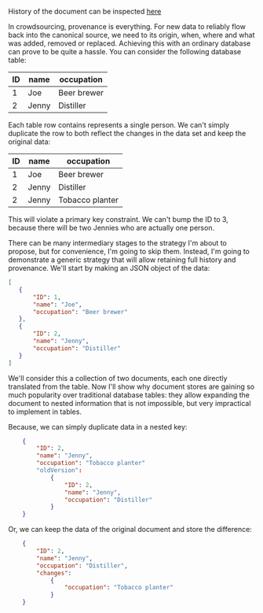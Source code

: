 History of the document can be inspected [here](https://github.com/reinvantveer/reinvantveer.github.io/commits/master/_posts/2016-05-24-a-generic-crowdsourcing-API.md)

In crowdsourcing, provenance is everything. For new data to reliably flow back into the canonical source, we need to its origin, when, where and what was added, removed or replaced. Achieving this with an ordinary database can prove to be quite a hassle. You can consider the following database table:

| ID | name | occupation |
| --- | --- | --- |
| 1 | Joe | Beer brewer |
| 2 | Jenny | Distiller |

Each table row contains represents a single person. We can't simply duplicate the row to both reflect the changes in the data set and keep the original data:

| ID | name | occupation |
| --- | --- | --- |
| 1 | Joe | Beer brewer |
| 2 | Jenny | Distiller |
| 2 | Jenny | Tobacco planter |

This will violate a primary key constraint. We can't bump the ID to 3, because there will be two Jennies who are actually one person. 

There can be many intermediary stages to the strategy I'm about to propose, but for convenience, I'm going to skip them. Instead, I'm going to demonstrate a generic strategy that will allow retaining full history and provenance. We'll start by making an JSON object of the data:
 
 ```json
 [
    { 
        "ID": 1,
        "name": "Joe",
        "occupation": "Beer brewer"
    },
    {
        "ID": 2,
        "name": "Jenny",
        "occupation": "Distiller"
    }
]
```

We'll consider this a collection of two documents, each one directly translated from the table. Now I'll show why document stores are gaining so much popularity over traditional database tables: they allow expanding the document to nested information that is not impossible, but very impractical to implement in tables.

Because, we can simply duplicate data in a nested key:

```json
    {
        "ID": 2,
        "name": "Jenny",
        "occupation": "Tobacco planter"
        "oldVersion":
            {
                "ID": 2,
                "name": "Jenny",
                "occupation": "Distiller"
            }
    }
```

Or, we can keep the data of the original document and store the difference:
```json
    {
        "ID": 2,
        "name": "Jenny",
        "occupation": "Distiller",
        "changes":
            {
                "occupation": "Tobacco planter"
            }
    }
```
